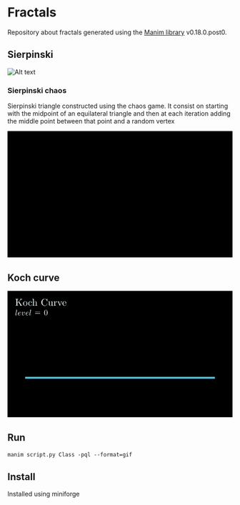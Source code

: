 # Fractals

Repository about fractals generated using the [Manim library](https://github.com/manimCommunity/manim) 
v0.18.0.post0.

## Sierpinski

![Alt text](media/sierpinski.gif)

### Sierpinski chaos

Sierpinski triangle constructed using the chaos game. It consist on starting with the midpoint of an equilateral triangle and then at each iteration adding the middle point between that point and a random vertex

![Alt text](media/sierpinski_chaos.gif)

## Koch curve

![Alt text](media/koch_curve.gif)

## Run

    manim script.py Class -pql --format=gif

## Install

Installed using miniforge